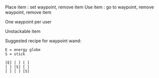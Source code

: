 Place item : set waypoint, remove item
Use item : go to waypoint, remove waypoint, remove item

One waypoint per user

Unstackable item

Suggested recipe for waypoint wand:

```
E = energy globe
S = stick

[E] [ ] [ ]
[ ] [S] [ ]
[ ] [ ] [S]
```
